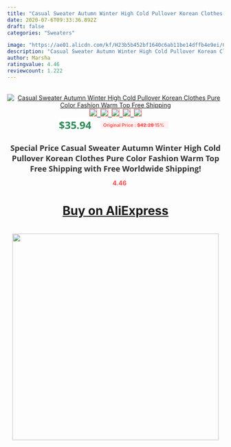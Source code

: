 ```yaml
---
title: "Casual Sweater Autumn Winter High Cold Pullover Korean Clothes Pure Color Fashion Warm Top Free Shipping"
date: 2020-07-6T09:33:36.892Z
draft: false
categories: "Sweaters"

image: "https://ae01.alicdn.com/kf/H23b5b452bf1640c6ab11be14dffb4e9ei/Casual-Sweater-Autumn-Winter-High-Cold-Pullover-Korean-Clothes-Pure-Color-Fashion-Warm-Top-Free-Shipping.jpg"
description: "Casual Sweater Autumn Winter High Cold Pullover Korean Clothes Pure Color Fashion Warm Top Free Shipping"
author: Marsha
ratingvalue: 4.46
reviewcount: 1.222
---
```

<br>
<div style="text-align: center;">
<a href="https://s.click.aliexpress.com/e/_AYx70h" target="_blank" rel="nofollow noopener noreferrer"><img alt="Casual Sweater Autumn Winter High Cold Pullover Korean Clothes Pure Color Fashion Warm Top Free Shipping" class="magnifier-image" src="https://ae01.alicdn.com/kf/H23b5b452bf1640c6ab11be14dffb4e9ei/Casual-Sweater-Autumn-Winter-High-Cold-Pullover-Korean-Clothes-Pure-Color-Fashion-Warm-Top-Free-Shipping.jpg_640x640.jpg">
<br>
<img style="border:1px solid salmon" src="https://ae01.alicdn.com/kf/H23b5b452bf1640c6ab11be14dffb4e9ei/Casual-Sweater-Autumn-Winter-High-Cold-Pullover-Korean-Clothes-Pure-Color-Fashion-Warm-Top-Free-Shipping.jpg_120x120.jpg">&nbsp;&nbsp;<img style="border:1px solid salmon" src="https://ae01.alicdn.com/kf/Hd93ffb3a2a614148912f39f7c36786d2Z/Casual-Sweater-Autumn-Winter-High-Cold-Pullover-Korean-Clothes-Pure-Color-Fashion-Warm-Top-Free-Shipping.jpg_120x120.jpg">&nbsp;&nbsp;<img style="border:1px solid salmon" src="https://ae01.alicdn.com/kf/H89ca9f9e60d9420a940855d8ffa03f957/Casual-Sweater-Autumn-Winter-High-Cold-Pullover-Korean-Clothes-Pure-Color-Fashion-Warm-Top-Free-Shipping.jpg_120x120.jpg">&nbsp;&nbsp;<img style="border:1px solid salmon" src="https://ae01.alicdn.com/kf/H50d84cef4225497ab97849da29fea8f7r/Casual-Sweater-Autumn-Winter-High-Cold-Pullover-Korean-Clothes-Pure-Color-Fashion-Warm-Top-Free-Shipping.jpg_120x120.jpg">&nbsp;&nbsp;<img style="border:1px solid salmon" src="https://ae01.alicdn.com/kf/H6fa15aedaf0b47338d5f03f919c9dc08N/Casual-Sweater-Autumn-Winter-High-Cold-Pullover-Korean-Clothes-Pure-Color-Fashion-Warm-Top-Free-Shipping.jpg_120x120.jpg"></a></div><br0>
<div style="text-align: center;"><span style="background-color: white; border: 0px; box-sizing: border-box; color: seagreen; display: inline-block; font-family: &quot;open sans&quot; , &quot;arial&quot; , &quot;helvetica&quot; , sans-serif , &quot;heiti&quot;; font-size: 24px; font-stretch: inherit; font-weight: 700; line-height: inherit; margin: 0px 10px 0px 0px; padding: 0px; vertical-align: middle;">$35.94 </span>
<span style="background: rgb(255 , 241 , 241); border-radius: 3px; border: 0px; box-sizing: border-box; color: #ff4747; display: inline-block; font-family: inherit; font-size: 12px; font-stretch: inherit; font-style: inherit; font-variant: inherit; font-weight: 600; line-height: inherit; margin: 0px; padding: 2px 5px; transform: scale(0.9); vertical-align: middle;">Original Price : <b style="text-decoration: line-through;">$42.28 </b> 15%&nbsp;&nbsp;</span></div>
<h1 style="color: #333333; display: inline-block; font-family: &quot;open sans&quot; , &quot;arial&quot; , &quot;helvetica&quot; , sans-serif , &quot;heiti&quot;; font-size: 18px; font-stretch: inherit; font-weight: 700; text-align: center;">Special Price Casual Sweater Autumn Winter High Cold Pullover Korean Clothes Pure Color Fashion Warm Top Free Shipping with Free Worldwide Shipping!</h1>
<div style="color: #ff4747; text-align: center;">
<img src="https://4.bp.blogspot.com/-M0ZcTcb-5uY/XleCXlxnR4I/AAAAAAAAAEc/OrjgMkXV1oMQFaCRZj5HQwOCBcu3w1FegCPcBGAYYCw/s1600/star.png" style="height: 15px;">&nbsp;<b>4.46</b></div>
<div class="button_cont" align="center"><a class="buynow_a" href="https://s.click.aliexpress.com/e/_AYx70h" target="_blank" rel="nofollow noopener noreferrer"><H1>Buy on AliExpress</H1></a></div><br>
<div class="separator" style="clear: both; text-align: center;">
<img src="https://lh3.googleusercontent.com/-pTy5HemUv9M/XlePHvY0dAI/AAAAAAAAAE4/0nX5iRUoIWY8eMW9Dpxeirr157OZliDIgCLcBGAsYHQ/s1600/badge.gif" width="480">
</div>

